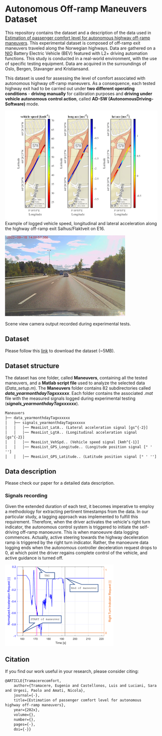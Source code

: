 # Autonomous Off-ramp Maneuvers Dataset


This repository contains the dataset and a description of the data used in [Estimation of passenger comfort level for autonomous highway off-ramp maneuvers](https://link.to.paper).
This experimental dataset is composed of off-ramp exit maneuvers traveled along the Norwegian highways. Data are gathered on a [NIO](https://www.nio.com/) Battery Electric Vehicle (BEV) featured with L2+ driving automation functions. This study is conducted in a real-world environment, with the use of specific testing equipment. Data are acquired in the surroundings of Oslo, Bergen, Stavanger and Kristiansand.

This dataset is used for assessing the level of comfort associated with autonomous highway off-ramp maneuvers. As a consequence, each tested highway exit had to be carried out under **two different operating conditions** - **driving manually** for calibration purposes and **driving under vehicle autonomous control action**, called **AD-SW (AutonomousDriving-Software)** mode. 

![exterimental_test_location](docs/vehicledata.png)  
Example of logged vehicle speed, longitudinal and lateral acceleration along the highway off-ramp exit Salhus/Flaktveit on E16.

![vehicle_view](docs/view_vehicle.png)

Scene view camera output recorded during experimental tests.

## Dataset
Please follow this [link](https://www.cars.polito.it/) to download the dataset (~5MB).

## Dataset structure
The dataset has one folder, called **Maneuvers**, containing all the tested maneuvers, and a **Matlab script file** used to analyze the selected data (*Data_setup.m*). The **Maneuvers** folder contains 82 subdirectories called ***data_yearmonthdayTagxxxxxx***. Each folder contains the associated *.mat* file with the measured signals logged during experimental testing (***signals_yearmonthdayTagxxxxxx***).

```
Maneuvers
├── data_yearmonthdayTagxxxxxx
│   ├── signals_yearmonthdayTagxxxxxx
│   │   │── MeasList_LatA.. (Lateral acceleration signal [gs^{-2}]
│   │   │── MeasList_LgtA.. (Longitudinal acceleration signal [gs^{-2}]
│   │   │── MeasList_VehSpd.. (Vehicle speed signal [kmh^{-1}]
│   │   │── MeasList_GPS_Longitude.. (Longitude position signal [° ' '']
│   │   │── MeasList_GPS_Latitude.. (Latitude position signal [° ' '']
```

## Data description
Please check our paper for a detailed data description. 

### Signals recording
Given the extended duration of each test, it becomes imperative to employ a methodology for extracting pertinent timestamps from the data. In our particular study, a tagging approach was implemented to fulfill this requirement. Therefore, when the driver activates the vehicle's right turn indicator, the autonomous control system is triggered to initiate the self-driving off-ramp manoeuvre. This is when manoeuvre data logging commences. Actually, active steering towards the highway deceleration ramp is triggered by the right turn indicator. Rather, the manoeuvre data logging ends when the autonomous controller deceleration request drops to 0, at which point the driver regains complete control of the vehicle, and active guidance is turned off.

![Tagging procedure](docs/taggingprocedure.png)


## Citation
If you find our work useful in your research, please consider citing:

    @ARTICLE{Tramacerecomfort,
  	    author={Tramacere, Eugenio and Castellonos, Luis and Luciani, Sara and Urgesi, Paolo and Amati, Nicola},
  	    journal={-}, 
  	    title={Estimation of passenger comfort level for autonomous highway off-ramp maneuvers}, 
  	    year={202x},
  	    volume={},
  	    number={},
  	    pages={-},
  	    doi={-}}
